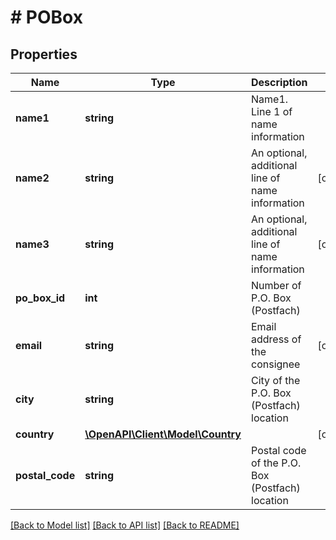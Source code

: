 # # POBox

## Properties

Name | Type | Description | Notes
------------ | ------------- | ------------- | -------------
**name1** | **string** | Name1. Line 1 of name information |
**name2** | **string** | An optional, additional line of name information | [optional]
**name3** | **string** | An optional, additional line of name information | [optional]
**po_box_id** | **int** | Number of P.O. Box (Postfach) |
**email** | **string** | Email address of the consignee | [optional]
**city** | **string** | City of the P.O. Box (Postfach) location |
**country** | [**\OpenAPI\Client\Model\Country**](Country.md) |  | [optional]
**postal_code** | **string** | Postal code of the P.O. Box (Postfach) location |

[[Back to Model list]](../../README.md#models) [[Back to API list]](../../README.md#endpoints) [[Back to README]](../../README.md)
